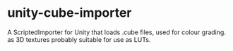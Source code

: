 # unity-cube-importer
A ScriptedImporter for Unity that loads .cube files, used for colour grading. as 3D textures probably suitable for use as LUTs. 
